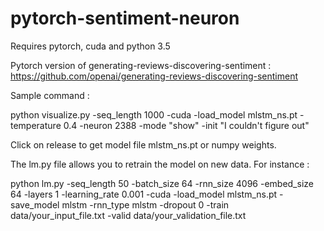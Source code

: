 # pytorch-sentiment-neuron
Requires pytorch, cuda and python 3.5

Pytorch version of generating-reviews-discovering-sentiment : https://github.com/openai/generating-reviews-discovering-sentiment

Sample command :

python visualize.py -seq_length 1000 -cuda -load_model mlstm_ns.pt -temperature 0.4 -neuron 2388 -mode "show" -init "I couldn't figure out"

Click on release to get model file mlstm_ns.pt or numpy weights.

The lm.py file allows you to retrain the model on new data. For instance :

python lm.py -seq_length 50 -batch_size 64 -rnn_size 4096 -embed_size 64 -layers 1 -learning_rate 0.001 -cuda -load_model mlstm_ns.pt -save_model mlstm -rnn_type mlstm -dropout 0 -train data/your_input_file.txt -valid data/your_validation_file.txt

